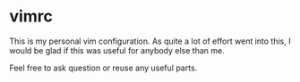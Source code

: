 vimrc
=====

This is my personal vim configuration. As quite a lot of effort went into
this, I would be glad if this was useful for anybody else than me.

Feel free to ask question or reuse any useful parts.
